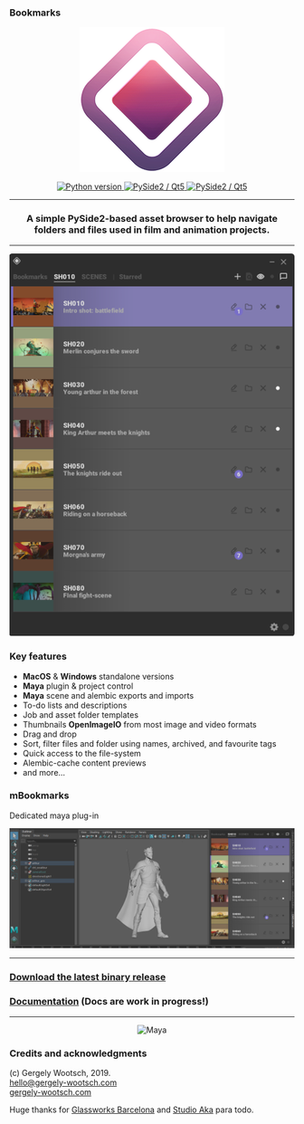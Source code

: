 <p align="center">
<h3>Bookmarks</h3>
</p>
<p align="center">
 <img src="./bookmarks/rsc/custom.png" alt="Bookmarks"/>
</p>

<p align="center">
    <a href="http://gergely-wootsch.com">
        <img src="https://img.shields.io/badge/Python-2.7-lightgrey.svg"
             alt="Python version">
    </a>
    <a href="http://gergely-wootsch.com">
        <img src="https://img.shields.io/badge/Qt-5.6%2B-lightgrey.svg"
             alt="PySide2 / Qt5">
    </a>
    <a href="http://gergely-wootsch.com">
        <img src="https://img.shields.io/badge/platform-windows%20%7C%20osx-lightgray.svg"
             alt="PySide2 / Qt5">
    </a>
</p>


***

<center><h3>A simple PySide2-based asset browser to help navigate folders and
files used in film and animation projects.</h3></center>

***


<p align="center">
 <img src="./bookmarks/rsc/banner.png" alt="Bookmarks"/>
</p>


### Key features

* **MacOS** & **Windows** standalone versions
* **Maya** plugin & project control
* **Maya** scene and alembic exports and imports
* To-do lists and descriptions
* Job and asset folder templates
* Thumbnails **OpenImageIO** from most image and video formats
* Drag and drop
* Sort, filter files and folder using names, archived, and favourite tags
* Quick access to the file-system
* Alembic-cache content previews
* and more...

### mBookmarks

Dedicated maya plug-in

<p align="center">
 <img src="./bookmarks/rsc/maya_preview.png" alt="Maya"/>
</p>

***
### [Download the latest binary release](https://github.com/wgergely/Bookmarks/releases)

### [Documentation](https://wgergely.github.io/Bookmarks) (Docs are work in progress!)
***

<p align="center">
 <img src="./bookmarks/rsc/draganddrop.gif" alt="Maya"/>
</p>



### Credits and acknowledgments
(c) Gergely Wootsch, 2019.  
[hello@gergely-wootsch.com](mailto:hello@gergely-wootsch.com)   
[gergely-wootsch.com](http://gergely-wootsch.com)

Huge thanks for [Glassworks Barcelona](https://www.glassworksvfx.com/) and [Studio Aka](https://studioaka.co.uk/) para todo.
